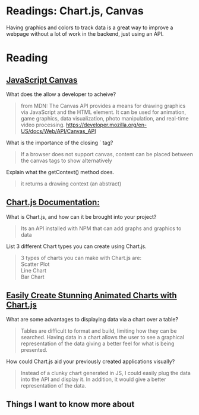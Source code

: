 # Readings: Chart.js, Canvas

Having graphics and colors to track data is a great way to improve a webpage without a lot of work in the backend, just using an API. 


# Reading
## [JavaScript Canvas](https://www.javascripttutorial.net/web-apis/javascript-canvas/)

What does the <canvas> allow a developer to acheive?  
  > from MDN: The Canvas API provides a means for drawing graphics via JavaScript and the HTML <canvas> element. It can be used for animation, game graphics, data visualization, photo manipulation, and real-time video processing.
  https://developer.mozilla.org/en-US/docs/Web/API/Canvas_API
  
  
  
What is the importance of the closing `</canvas> tag?  
  >If a browser does not support canvas, content can be placed between the canvas tags to show alternatively  



Explain what the getContext() method does. 
> it returns a drawing context (an abstract) 



## [Chart.js Documentation:](https://www.chartjs.org/docs/latest/)

What is Chart.js, and how can it be brought into your project?  
>Its an API installed with NPM that can add graphs and graphics to data 



List 3 different Chart types you can create using Chart.js.  
> 3 types of charts you can make with Chart.js are:  
>Scatter Plot  
>Line Chart  
>Bar Chart  



## [Easily Create Stunning Animated Charts with Chart.js](https://www.webdesignerdepot.com/2013/11/easily-create-stunning-animated-charts-with-chart-js/)

What are some advantages to displaying data via a chart over a table?  
> Tables are difficult to format and build, limiting how they can be searched. Having data in a chart allows the user to see a graphical representation of the data giving a better feel for what is being presented. 



How could Chart.js aid your previously created applications visually?  
> Instead of a clunky chart generated in JS, I could easily plug the data into the API and display it. In addition, it would give a better representation of the data.




## Things I want to know more about
